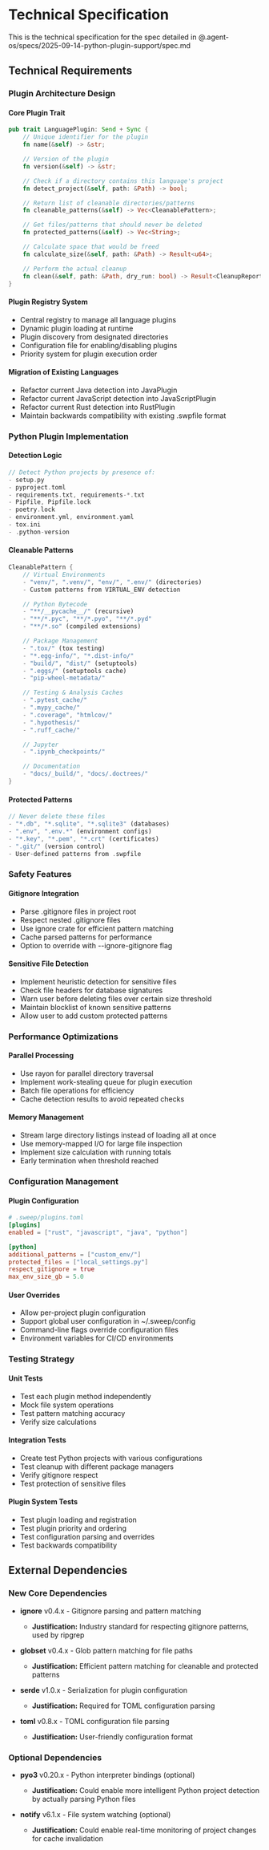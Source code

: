 # Technical Specification

This is the technical specification for the spec detailed in @.agent-os/specs/2025-09-14-python-plugin-support/spec.md

## Technical Requirements

### Plugin Architecture Design

#### Core Plugin Trait
```rust
pub trait LanguagePlugin: Send + Sync {
    // Unique identifier for the plugin
    fn name(&self) -> &str;

    // Version of the plugin
    fn version(&self) -> &str;

    // Check if a directory contains this language's project
    fn detect_project(&self, path: &Path) -> bool;

    // Return list of cleanable directories/patterns
    fn cleanable_patterns(&self) -> Vec<CleanablePattern>;

    // Get files/patterns that should never be deleted
    fn protected_patterns(&self) -> Vec<String>;

    // Calculate space that would be freed
    fn calculate_size(&self, path: &Path) -> Result<u64>;

    // Perform the actual cleanup
    fn clean(&self, path: &Path, dry_run: bool) -> Result<CleanupReport>;
}
```

#### Plugin Registry System
- Central registry to manage all language plugins
- Dynamic plugin loading at runtime
- Plugin discovery from designated directories
- Configuration file for enabling/disabling plugins
- Priority system for plugin execution order

#### Migration of Existing Languages
- Refactor current Java detection into JavaPlugin
- Refactor current JavaScript detection into JavaScriptPlugin
- Refactor current Rust detection into RustPlugin
- Maintain backwards compatibility with existing .swpfile format

### Python Plugin Implementation

#### Detection Logic
```rust
// Detect Python projects by presence of:
- setup.py
- pyproject.toml
- requirements.txt, requirements-*.txt
- Pipfile, Pipfile.lock
- poetry.lock
- environment.yml, environment.yaml
- tox.ini
- .python-version
```

#### Cleanable Patterns
```rust
CleanablePattern {
    // Virtual Environments
    - "venv/", ".venv/", "env/", ".env/" (directories)
    - Custom patterns from VIRTUAL_ENV detection

    // Python Bytecode
    - "**/__pycache__/" (recursive)
    - "**/*.pyc", "**/*.pyo", "**/*.pyd"
    - "**/*.so" (compiled extensions)

    // Package Management
    - ".tox/" (tox testing)
    - "*.egg-info/", "*.dist-info/"
    - "build/", "dist/" (setuptools)
    - ".eggs/" (setuptools cache)
    - "pip-wheel-metadata/"

    // Testing & Analysis Caches
    - ".pytest_cache/"
    - ".mypy_cache/"
    - ".coverage", "htmlcov/"
    - ".hypothesis/"
    - ".ruff_cache/"

    // Jupyter
    - ".ipynb_checkpoints/"

    // Documentation
    - "docs/_build/", "docs/.doctrees/"
}
```

#### Protected Patterns
```rust
// Never delete these files
- "*.db", "*.sqlite", "*.sqlite3" (databases)
- ".env", ".env.*" (environment configs)
- "*.key", "*.pem", "*.crt" (certificates)
- ".git/" (version control)
- User-defined patterns from .swpfile
```

### Safety Features

#### Gitignore Integration
- Parse .gitignore files in project root
- Respect nested .gitignore files
- Use ignore crate for efficient pattern matching
- Cache parsed patterns for performance
- Option to override with --ignore-gitignore flag

#### Sensitive File Detection
- Implement heuristic detection for sensitive files
- Check file headers for database signatures
- Warn user before deleting files over certain size threshold
- Maintain blocklist of known sensitive patterns
- Allow user to add custom protected patterns

### Performance Optimizations

#### Parallel Processing
- Use rayon for parallel directory traversal
- Implement work-stealing queue for plugin execution
- Batch file operations for efficiency
- Cache detection results to avoid repeated checks

#### Memory Management
- Stream large directory listings instead of loading all at once
- Use memory-mapped I/O for large file inspection
- Implement size calculation with running totals
- Early termination when threshold reached

### Configuration Management

#### Plugin Configuration
```toml
# .sweep/plugins.toml
[plugins]
enabled = ["rust", "javascript", "java", "python"]

[python]
additional_patterns = ["custom_env/"]
protected_files = ["local_settings.py"]
respect_gitignore = true
max_env_size_gb = 5.0
```

#### User Overrides
- Allow per-project plugin configuration
- Support global user configuration in ~/.sweep/config
- Command-line flags override configuration files
- Environment variables for CI/CD environments

### Testing Strategy

#### Unit Tests
- Test each plugin method independently
- Mock file system operations
- Test pattern matching accuracy
- Verify size calculations

#### Integration Tests
- Create test Python projects with various configurations
- Test cleanup with different package managers
- Verify gitignore respect
- Test protection of sensitive files

#### Plugin System Tests
- Test plugin loading and registration
- Test plugin priority and ordering
- Test configuration parsing and overrides
- Test backwards compatibility

## External Dependencies

### New Core Dependencies

- **ignore** v0.4.x - Gitignore parsing and pattern matching
  - **Justification:** Industry standard for respecting gitignore patterns, used by ripgrep

- **globset** v0.4.x - Glob pattern matching for file paths
  - **Justification:** Efficient pattern matching for cleanable and protected patterns

- **serde** v1.0.x - Serialization for plugin configuration
  - **Justification:** Required for TOML configuration parsing

- **toml** v0.8.x - TOML configuration file parsing
  - **Justification:** User-friendly configuration format

### Optional Dependencies

- **pyo3** v0.20.x - Python interpreter bindings (optional)
  - **Justification:** Could enable more intelligent Python project detection by actually parsing Python files

- **notify** v6.1.x - File system watching (optional)
  - **Justification:** Could enable real-time monitoring of project changes for cache invalidation